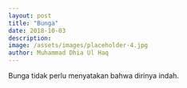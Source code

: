 ```yaml
---
layout: post
title: "Bunga"
date: 2018-10-03
description: 
image: /assets/images/placeholder-4.jpg
author: Muhammad Dhia Ul Haq
---
```

Bunga tidak perlu menyatakan bahwa dirinya indah.
